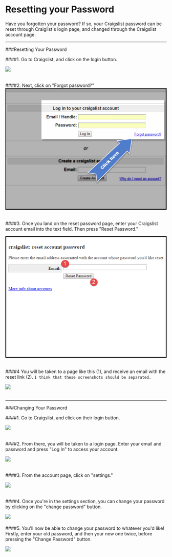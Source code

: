 # Resetting your Password

Have you forgotten your password? If so, your Craigslist password can be reset through Craiglist's login page, and changed through the Craigslist account page. 



---


###Resetting Your Password 

####1. Go to Craigslist, and click on the login button.

![](https://git.gitbook.com/raw/rooof/rooof-user-manual/master/CLAccount_sample.png?token=YXNobGV5Z21vbmV5OjI2NTNlNWVjLWI1YmQtNGNmYi05NDYzLWVjNGFiMzY3MTZkZA%3D%3D)
<br><br>

####2. Next, click on "Forgot password?"
![](pwreset.png)
<br><br>


####3. Once you land on the reset password page, enter your Craigslist account email into the text field. Then press "Reset Password." 

![](reset.png)
<br><br>

####4 You will be taken to a page like this (1), and receive an email with the reset link (2). 
```I think that these screenshots should be separated.```

![](emailsample.png)
<br><br>


---


###Changing Your Password

####1. Go to Craigslist, and click on their login button.

![](https://git.gitbook.com/raw/rooof/rooof-user-manual/master/CLAccount_sample.png?token=YXNobGV5Z21vbmV5OjI2NTNlNWVjLWI1YmQtNGNmYi05NDYzLWVjNGFiMzY3MTZkZA%3D%3D)
<br><br>

####2. From there, you will be taken to a login page. Enter your email and password and press "Log In" to access your account.

![](CLLogin.png)

<br>
####3. From the account page, click on "settings."

![](clickonsettings.png)
<br><br>

####4. Once you're in the settings section, you can change your password by clicking on the "change password" button. 

![](CLSettings_pw.png)
<br><br>
####5. You'll now be able to change your password to whatever you'd like! Firstly, enter your old password, and then your new one twice, before pressing the "Change Password" button.

![](pwreset2.png)